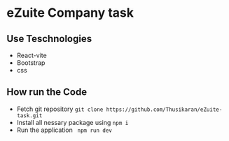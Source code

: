 # eZuite Company task
## Use Teschnologies
- React-vite
- Bootstrap
- css
## How run the Code
- Fetch git repository
``` git clone https://github.com/Thusikaran/eZuite-task.git ```
- Install all nessary package using
``` npm i ```
- Run the application
``` npm run dev```

